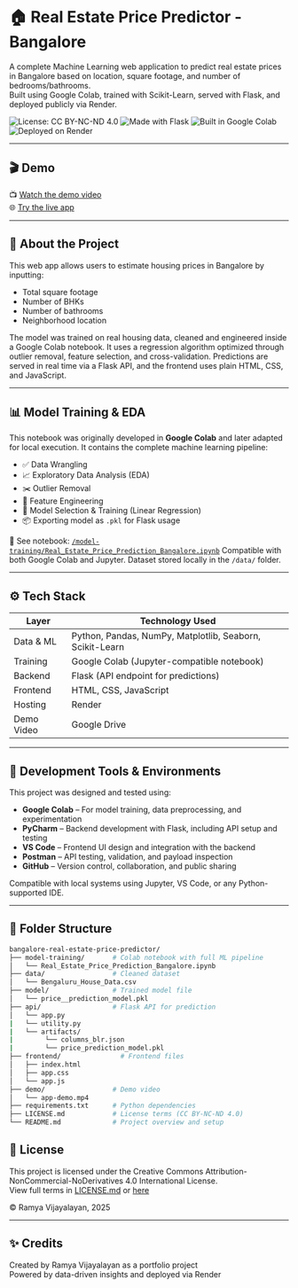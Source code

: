 # 🏠 Real Estate Price Predictor - Bangalore

A complete Machine Learning web application to predict real estate prices in Bangalore based on location, square footage, and number of bedrooms/bathrooms.  
Built using Google Colab, trained with Scikit-Learn, served with Flask, and deployed publicly via Render.  

![License: CC BY-NC-ND 4.0](https://img.shields.io/badge/License-CC%20BY--NC--ND%204.0-lightgrey)
![Made with Flask](https://img.shields.io/badge/Backend-Flask-blue)
![Built in Google Colab](https://img.shields.io/badge/Notebook-Google%20Colab-yellow)
![Deployed on Render](https://img.shields.io/badge/Hosted%20on-Render-green)

---

## 🎬 Demo

📺 [Watch the demo video](https://drive.google.com/file/d/1hx4aatWpMAmCRBfmODvfTPj2Z17UD0Qm/view?usp=sharing)  
🌐 [Try the live app]([(https://real-estate-house-price-predictor.onrender.com/)](https://real-estate-house-price-predictor.onrender.com/))

---

## 🧠 About the Project

This web app allows users to estimate housing prices in Bangalore by inputting:

- Total square footage
- Number of BHKs
- Number of bathrooms
- Neighborhood location

The model was trained on real housing data, cleaned and engineered inside a Google Colab notebook. It uses a regression algorithm optimized through outlier removal, feature selection, and cross-validation. Predictions are served in real time via a Flask API, and the frontend uses plain HTML, CSS, and JavaScript.

---

## 📊 Model Training & EDA

This notebook was originally developed in **Google Colab** and later adapted for local execution. 
It contains the complete machine learning pipeline:

- ✅ Data Wrangling
- 📈 Exploratory Data Analysis (EDA)
- ✂️ Outlier Removal
- 🧪 Feature Engineering
- 🧠 Model Selection & Training (Linear Regression)
- 📦 Exporting model as `.pkl` for Flask usage

📁 See notebook: [`/model-training/Real_Estate_Price_Prediction_Bangalore.ipynb`](model-training/Real_Estate_Price_Prediction_Bangalore.ipynb)
Compatible with both Google Colab and Jupyter. 
Dataset stored locally in the `/data/` folder.

---

## ⚙️ Tech Stack

| Layer      | Technology Used              |
|------------|------------------------------|
| Data & ML  | Python, Pandas, NumPy, Matplotlib, Seaborn, Scikit-Learn |
| Training   | Google Colab (Jupyter-compatible notebook) |
| Backend    | Flask (API endpoint for predictions) |
| Frontend   | HTML, CSS, JavaScript |
| Hosting    | Render |
| Demo Video | Google Drive |

---
## 🧰 Development Tools & Environments

This project was designed and tested using:

- **Google Colab** – For model training, data preprocessing, and experimentation
- **PyCharm** – Backend development with Flask, including API setup and testing
- **VS Code** – Frontend UI design and integration with the backend
- **Postman** – API testing, validation, and payload inspection
- **GitHub** – Version control, collaboration, and public sharing

Compatible with local systems using Jupyter, VS Code, or any Python-supported IDE.

---
## 📁 Folder Structure

```bash
bangalore-real-estate-price-predictor/
├── model-training/       # Colab notebook with full ML pipeline
│   └── Real_Estate_Price_Prediction_Bangalore.ipynb
├── data/                 # Cleaned dataset 
│   └── Bengaluru_House_Data.csv
├── model/                # Trained model file
│   └── price__prediction_model.pkl
├── api/                  # Flask API for prediction
│   └── app.py
|   └── utility.py
|   └── artifacts/
|        └── columns_blr.json
|        └── price_prediction_model.pkl
├── frontend/               # Frontend files
│   ├── index.html
│   ├── app.css
│   └── app.js
├── demo/                 # Demo video 
│   └── app-demo.mp4
├── requirements.txt      # Python dependencies
├── LICENSE.md            # License terms (CC BY-NC-ND 4.0)
└── README.md             # Project overview and setup
```

## 📜 License

This project is licensed under the Creative Commons Attribution-NonCommercial-NoDerivatives 4.0 International License.  
View full terms in [LICENSE.md](LICENSE.md) or [here](https://creativecommons.org/licenses/by-nc-nd/4.0/)

© Ramya Vijayalayan, 2025

---

## ✨ Credits

Created by Ramya Vijayalayan as a portfolio project  
Powered by data-driven insights and deployed via Render

